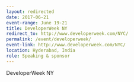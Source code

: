 ```yaml
---
layout: redirected
date: 2017-06-21
event-range: June 19-21
title: DeveloperWeek NY
redirect_to: http://www.developerweek.com/NYC/
permalink: /event/developerweek/
event-link: http://www.developerweek.com/NYC/
location: Hyderabad, India
role: Speaking & sponsor
---
```


DeveloperWeek NY